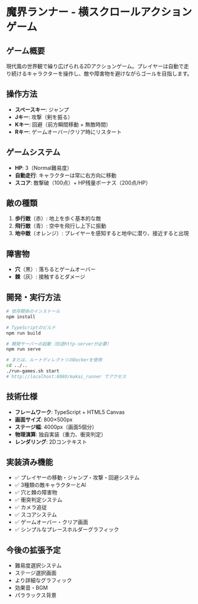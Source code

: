 # 魔界ランナー - 横スクロールアクションゲーム

## ゲーム概要
現代風の世界観で繰り広げられる2Dアクションゲーム。プレイヤーは自動で走り続けるキャラクターを操作し、敵や障害物を避けながらゴールを目指します。

## 操作方法
- **スペースキー**: ジャンプ
- **Jキー**: 攻撃（剣を振る）
- **Kキー**: 回避（前方瞬間移動 + 無敵時間）
- **Rキー**: ゲームオーバー/クリア時にリスタート

## ゲームシステム
- **HP**: 3（Normal難易度）
- **自動走行**: キャラクターは常に右方向に移動
- **スコア**: 敵撃破（100点）+ HP残量ボーナス（200点/HP）

## 敵の種類
1. **歩行敵**（赤）: 地上を歩く基本的な敵
2. **飛行敵**（青）: 空中を飛行し上下に振動
3. **地中敵**（オレンジ）: プレイヤーを感知すると地中に潜り、接近すると出現

## 障害物
- **穴**（黒）: 落ちるとゲームオーバー
- **棘**（灰）: 接触するとダメージ

## 開発・実行方法
```bash
# 依存関係のインストール
npm install

# TypeScriptのビルド
npm run build

# 開発サーバーの起動（別途http-serverが必要）
npm run serve

# または、ルートディレクトリのDockerを使用
cd ../..
./run-games.sh start
# http://localhost:8080/makai_runner でアクセス
```

## 技術仕様
- **フレームワーク**: TypeScript + HTML5 Canvas
- **画面サイズ**: 800×500px
- **ステージ幅**: 4000px（画面5個分）
- **物理演算**: 独自実装（重力、衝突判定）
- **レンダリング**: 2Dコンテキスト

## 実装済み機能
- ✅ プレイヤーの移動・ジャンプ・攻撃・回避システム
- ✅ 3種類の敵キャラクターとAI
- ✅ 穴と棘の障害物
- ✅ 衝突判定システム
- ✅ カメラ追従
- ✅ スコアシステム
- ✅ ゲームオーバー・クリア画面
- ✅ シンプルなプレースホルダーグラフィック

## 今後の拡張予定
- 難易度選択システム
- ステージ選択画面
- より詳細なグラフィック
- 効果音・BGM
- パララックス背景